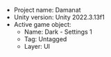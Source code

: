 <!-- UNITY CODE ASSIST INSTRUCTIONS START -->
- Project name: Damanat
- Unity version: Unity 2022.3.13f1
- Active game object:
  - Name: Dark - Settings 1
  - Tag: Untagged
  - Layer: UI
<!-- UNITY CODE ASSIST INSTRUCTIONS END -->